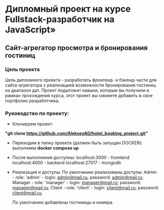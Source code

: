 # Дипломный проект на курсе Fullstack-разработчик на JavaScript»

## Cайт-агрегатор просмотра и бронирования гостиниц

### Цель проекта

Цель дипломного проекта - разработать фронтенд- и бэкенд-части для сайта-агрегатора с реализацией возможности бронирования гостиниц на диапазон дат. Проект подытожит навыки, которые вы получили в рамках прохождения курса, этот проект вы сможете добавить в свое портфолио разработчика.

### Руководство по проекту:

- Клонируем проект:

**"git clone https://github.com/AlekseyAD/hotel_booking_project.git"**

- Переходим в папку проекта (должен быть запущен DOCKER):
        выполняем **docker compose up**

- После выполнения доступны:
        localhost:3000 - fromtend
        localhost:4000 - backend
        localhost:27017 - mongodb

- Реализация и доступы:
    По умолчанию реализованы доступы:
    Admin - role: 'admin' - login: admin@mail.ru; password: admin@mail.ru;
    Manager - role: 'manager' - login: manager@mail.ru; password: manager@mail.ru;
    Client - role: 'client' - login: client@mail.ru; password: client@mail.ru;

    По умолчанию добавлены гостиницы и номера.